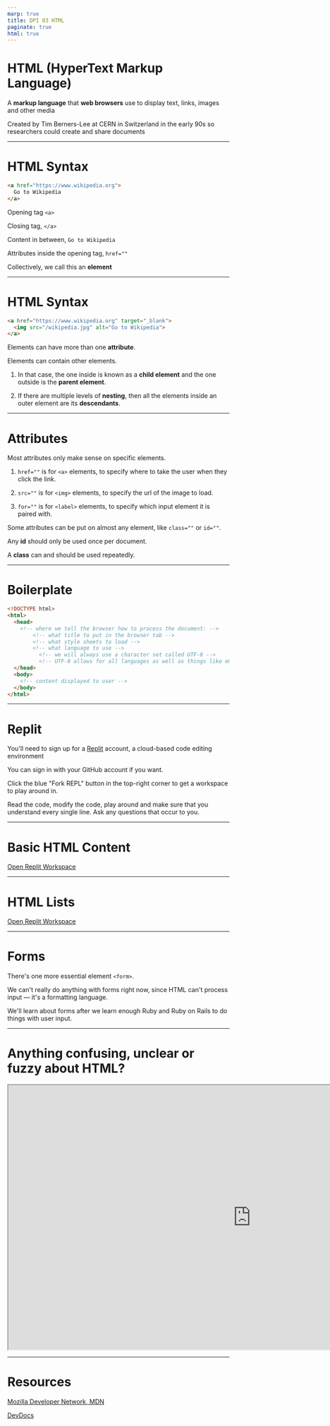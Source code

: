 ```yaml
---
marp: true
title: DPI 03 HTML
paginate: true
html: true
---
```


<!-- SOURCE https://firstdraft.slides.com/raghubetina/html-and-css-recap?token=8gU8ghvw -->

# HTML (HyperText Markup Language)

A **markup language** that **web browsers** use to display text, links, images and other media

Created by Tim Berners-Lee at CERN in Switzerland in the early 90s so researchers could create and share documents

---

# HTML Syntax

```html
<a href="https://www.wikipedia.org">
  Go to Wikipedia
</a>
```

Opening tag `<a>`

Closing tag, `</a>`

Content in between, `Go to Wikipedia`

Attributes inside the opening tag, `href=""`

Collectively, we call this an **element**

---

# HTML Syntax

```html
<a href="https://www.wikipedia.org" target="_blank">
  <img src="/wikipedia.jpg" alt="Go to Wikipedia">
</a>
```

Elements can have more than one **attribute**.

Elements can contain other elements.

  1. In that case, the one inside is known as a **child element** and the one outside is the **parent element**.

  2. If there are multiple levels of **nesting**, then all the elements inside an outer element are its **descendants**.

---
# Attributes

Most attributes only make sense on specific elements.
  1. `href=""` is for `<a>` elements, to specify where to take the user when they click the link.

  2. `src=""` is for `<img>` elements, to specify the url of the image to load.

  3. `for=""` is for `<label>` elements, to specify which input element it is paired with.

Some attributes can be put on almost any element, like `class=""` or `id=""`.

​Any **id** should only be used once per document.

A **class** can and should be used repeatedly.

---

# Boilerplate

```html
<!DOCTYPE html>
<html>
  <head>
    <!-- where we tell the browser how to process the document: -->
        <!-- what title to put in the browser tab -->
        <!-- what style sheets to load -->
        <!-- what language to use -->
          <!-- we will always use a character set called UTF-8 -->
          <!-- UTF-8 allows for all languages as well as things like emoji -->
  </head>
  <body>
    <!-- content displayed to user -->
  </body>
</html>
```

---
# Replit

You'll need to sign up for a [Replit](https://replit.com/) account, a cloud-based code editing environment

You can sign in with your GitHub account if you want.

Click the blue "Fork REPL" button in the top-right corner to get a workspace to play around in.

Read the code, modify the code, play around and make sure that you understand every single line. Ask any questions that occur to you.

---

# Basic HTML Content

[Open Replit Workspace](https://replit.com/@raghubetina1/Basic-content)

---
# HTML Lists

[Open Replit Workspace](https://replit.com/@raghubetina1/Lists)

---
# Forms
There's one more essential element `<form>`.

We can't really do anything with forms right now, since HTML can't process input — it's a formatting language.

We'll learn about forms after we learn enough Ruby and Ruby on Rails to do things with user input.

---

# Anything confusing, unclear or fuzzy about HTML?
<iframe src="https://pollev-embeds.com/discourses/T2RZWoljaNo5qvN5ZNUTG/respond" width="1100px" height="600px"></iframe>

---

# Resources

[Mozilla Developer Network, MDN](https://developer.mozilla.org/en-US/)

[DevDocs](https://devdocs.io/html/)
